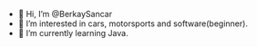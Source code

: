- 👋 Hi, I’m @BerkaySancar
- 👀 I’m interested in cars, motorsports and software(beginner).
- 🌱 I’m currently learning Java.
